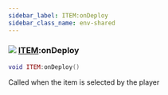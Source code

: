 ```yaml
---
sidebar_label: ITEM:onDeploy
sidebar_class_name: env-shared
---
```


### ![](/img/wiki/shared.png) [ITEM](../item/README.md):onDeploy

```lua
void ITEM:onDeploy()
```

Called when the item is selected by the player<br/>
